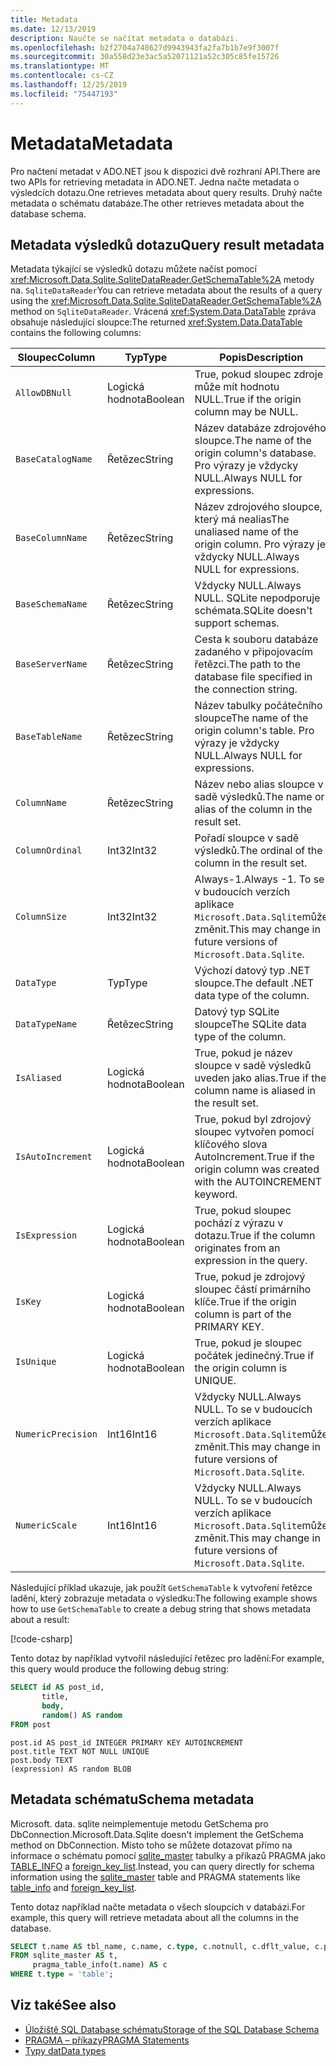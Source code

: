 ```yaml
---
title: Metadata
ms.date: 12/13/2019
description: Naučte se načítat metadata o databázi.
ms.openlocfilehash: b2f2704a748627d9943943fa2fa7b1b7e9f3007f
ms.sourcegitcommit: 30a558d23e3ac5a52071121a52c305c85fe15726
ms.translationtype: MT
ms.contentlocale: cs-CZ
ms.lasthandoff: 12/25/2019
ms.locfileid: "75447193"
---
```

# <a name="metadata"></a><span data-ttu-id="3fcee-103">Metadata</span><span class="sxs-lookup"><span data-stu-id="3fcee-103">Metadata</span></span>

<span data-ttu-id="3fcee-104">Pro načtení metadat v ADO.NET jsou k dispozici dvě rozhraní API.</span><span class="sxs-lookup"><span data-stu-id="3fcee-104">There are two APIs for retrieving metadata in ADO.NET.</span></span> <span data-ttu-id="3fcee-105">Jedna načte metadata o výsledcích dotazu.</span><span class="sxs-lookup"><span data-stu-id="3fcee-105">One retrieves metadata about query results.</span></span> <span data-ttu-id="3fcee-106">Druhý načte metadata o schématu databáze.</span><span class="sxs-lookup"><span data-stu-id="3fcee-106">The other retrieves metadata about the database schema.</span></span>

## <a name="query-result-metadata"></a><span data-ttu-id="3fcee-107">Metadata výsledků dotazu</span><span class="sxs-lookup"><span data-stu-id="3fcee-107">Query result metadata</span></span>

<span data-ttu-id="3fcee-108">Metadata týkající se výsledků dotazu můžete načíst pomocí <xref:Microsoft.Data.Sqlite.SqliteDataReader.GetSchemaTable%2A> metody na. `SqliteDataReader`</span><span class="sxs-lookup"><span data-stu-id="3fcee-108">You can retrieve metadata about the results of a query using the <xref:Microsoft.Data.Sqlite.SqliteDataReader.GetSchemaTable%2A> method on `SqliteDataReader`.</span></span> <span data-ttu-id="3fcee-109">Vrácená <xref:System.Data.DataTable> zpráva obsahuje následující sloupce:</span><span class="sxs-lookup"><span data-stu-id="3fcee-109">The returned <xref:System.Data.DataTable> contains the following columns:</span></span>

| <span data-ttu-id="3fcee-110">Sloupec</span><span class="sxs-lookup"><span data-stu-id="3fcee-110">Column</span></span>             | <span data-ttu-id="3fcee-111">Typ</span><span class="sxs-lookup"><span data-stu-id="3fcee-111">Type</span></span>    | <span data-ttu-id="3fcee-112">Popis</span><span class="sxs-lookup"><span data-stu-id="3fcee-112">Description</span></span>                                                               |
| ------------------ | ------- | ------------------------------------------------------------------------- |
| `AllowDBNull`      | <span data-ttu-id="3fcee-113">Logická hodnota</span><span class="sxs-lookup"><span data-stu-id="3fcee-113">Boolean</span></span> | <span data-ttu-id="3fcee-114">True, pokud sloupec zdroje může mít hodnotu NULL.</span><span class="sxs-lookup"><span data-stu-id="3fcee-114">True if the origin column may be NULL.</span></span>                                    |
| `BaseCatalogName`  | <span data-ttu-id="3fcee-115">Řetězec</span><span class="sxs-lookup"><span data-stu-id="3fcee-115">String</span></span>  | <span data-ttu-id="3fcee-116">Název databáze zdrojového sloupce.</span><span class="sxs-lookup"><span data-stu-id="3fcee-116">The name of the origin column's database.</span></span> <span data-ttu-id="3fcee-117">Pro výrazy je vždycky NULL.</span><span class="sxs-lookup"><span data-stu-id="3fcee-117">Always NULL for expressions.</span></span>    |
| `BaseColumnName`   | <span data-ttu-id="3fcee-118">Řetězec</span><span class="sxs-lookup"><span data-stu-id="3fcee-118">String</span></span>  | <span data-ttu-id="3fcee-119">Název zdrojového sloupce, který má nealias</span><span class="sxs-lookup"><span data-stu-id="3fcee-119">The unaliased name of the origin column.</span></span> <span data-ttu-id="3fcee-120">Pro výrazy je vždycky NULL.</span><span class="sxs-lookup"><span data-stu-id="3fcee-120">Always NULL for expressions.</span></span>    |
| `BaseSchemaName`   | <span data-ttu-id="3fcee-121">Řetězec</span><span class="sxs-lookup"><span data-stu-id="3fcee-121">String</span></span>  | <span data-ttu-id="3fcee-122">Vždycky NULL.</span><span class="sxs-lookup"><span data-stu-id="3fcee-122">Always NULL.</span></span> <span data-ttu-id="3fcee-123">SQLite nepodporuje schémata.</span><span class="sxs-lookup"><span data-stu-id="3fcee-123">SQLite doesn't support schemas.</span></span>                              |
| `BaseServerName`   | <span data-ttu-id="3fcee-124">Řetězec</span><span class="sxs-lookup"><span data-stu-id="3fcee-124">String</span></span>  | <span data-ttu-id="3fcee-125">Cesta k souboru databáze zadaného v připojovacím řetězci.</span><span class="sxs-lookup"><span data-stu-id="3fcee-125">The path to the database file specified in the connection string.</span></span>         |
| `BaseTableName`    | <span data-ttu-id="3fcee-126">Řetězec</span><span class="sxs-lookup"><span data-stu-id="3fcee-126">String</span></span>  | <span data-ttu-id="3fcee-127">Název tabulky počátečního sloupce</span><span class="sxs-lookup"><span data-stu-id="3fcee-127">The name of the origin column's table.</span></span> <span data-ttu-id="3fcee-128">Pro výrazy je vždycky NULL.</span><span class="sxs-lookup"><span data-stu-id="3fcee-128">Always NULL for expressions.</span></span>       |
| `ColumnName`       | <span data-ttu-id="3fcee-129">Řetězec</span><span class="sxs-lookup"><span data-stu-id="3fcee-129">String</span></span>  | <span data-ttu-id="3fcee-130">Název nebo alias sloupce v sadě výsledků.</span><span class="sxs-lookup"><span data-stu-id="3fcee-130">The name or alias of the column in the result set.</span></span>                        |
| `ColumnOrdinal`    | <span data-ttu-id="3fcee-131">Int32</span><span class="sxs-lookup"><span data-stu-id="3fcee-131">Int32</span></span>   | <span data-ttu-id="3fcee-132">Pořadí sloupce v sadě výsledků.</span><span class="sxs-lookup"><span data-stu-id="3fcee-132">The ordinal of the column in the result set.</span></span>                              |
| `ColumnSize`       | <span data-ttu-id="3fcee-133">Int32</span><span class="sxs-lookup"><span data-stu-id="3fcee-133">Int32</span></span>   | <span data-ttu-id="3fcee-134">Always-1.</span><span class="sxs-lookup"><span data-stu-id="3fcee-134">Always -1.</span></span> <span data-ttu-id="3fcee-135">To se v budoucích verzích aplikace `Microsoft.Data.Sqlite`může změnit.</span><span class="sxs-lookup"><span data-stu-id="3fcee-135">This may change in future versions of `Microsoft.Data.Sqlite`.</span></span>   |
| `DataType`         | <span data-ttu-id="3fcee-136">Typ</span><span class="sxs-lookup"><span data-stu-id="3fcee-136">Type</span></span>    | <span data-ttu-id="3fcee-137">Výchozí datový typ .NET sloupce.</span><span class="sxs-lookup"><span data-stu-id="3fcee-137">The default .NET data type of the column.</span></span>                                 |
| `DataTypeName`     | <span data-ttu-id="3fcee-138">Řetězec</span><span class="sxs-lookup"><span data-stu-id="3fcee-138">String</span></span>  | <span data-ttu-id="3fcee-139">Datový typ SQLite sloupce</span><span class="sxs-lookup"><span data-stu-id="3fcee-139">The SQLite data type of the column.</span></span>                                       |
| `IsAliased`        | <span data-ttu-id="3fcee-140">Logická hodnota</span><span class="sxs-lookup"><span data-stu-id="3fcee-140">Boolean</span></span> | <span data-ttu-id="3fcee-141">True, pokud je název sloupce v sadě výsledků uveden jako alias.</span><span class="sxs-lookup"><span data-stu-id="3fcee-141">True if the column name is aliased in the result set.</span></span>                     |
| `IsAutoIncrement`  | <span data-ttu-id="3fcee-142">Logická hodnota</span><span class="sxs-lookup"><span data-stu-id="3fcee-142">Boolean</span></span> | <span data-ttu-id="3fcee-143">True, pokud byl zdrojový sloupec vytvořen pomocí klíčového slova AutoIncrement.</span><span class="sxs-lookup"><span data-stu-id="3fcee-143">True if the origin column was created with the AUTOINCREMENT keyword.</span></span>     |
| `IsExpression`     | <span data-ttu-id="3fcee-144">Logická hodnota</span><span class="sxs-lookup"><span data-stu-id="3fcee-144">Boolean</span></span> | <span data-ttu-id="3fcee-145">True, pokud sloupec pochází z výrazu v dotazu.</span><span class="sxs-lookup"><span data-stu-id="3fcee-145">True if the column originates from an expression in the query.</span></span>            |
| `IsKey`            | <span data-ttu-id="3fcee-146">Logická hodnota</span><span class="sxs-lookup"><span data-stu-id="3fcee-146">Boolean</span></span> | <span data-ttu-id="3fcee-147">True, pokud je zdrojový sloupec částí primárního klíče.</span><span class="sxs-lookup"><span data-stu-id="3fcee-147">True if the origin column is part of the PRIMARY KEY.</span></span>                     |
| `IsUnique`         | <span data-ttu-id="3fcee-148">Logická hodnota</span><span class="sxs-lookup"><span data-stu-id="3fcee-148">Boolean</span></span> | <span data-ttu-id="3fcee-149">True, pokud je sloupec počátek jedinečný.</span><span class="sxs-lookup"><span data-stu-id="3fcee-149">True if the origin column is UNIQUE.</span></span>                                      |
| `NumericPrecision` | <span data-ttu-id="3fcee-150">Int16</span><span class="sxs-lookup"><span data-stu-id="3fcee-150">Int16</span></span>   | <span data-ttu-id="3fcee-151">Vždycky NULL.</span><span class="sxs-lookup"><span data-stu-id="3fcee-151">Always NULL.</span></span> <span data-ttu-id="3fcee-152">To se v budoucích verzích aplikace `Microsoft.Data.Sqlite`může změnit.</span><span class="sxs-lookup"><span data-stu-id="3fcee-152">This may change in future versions of `Microsoft.Data.Sqlite`.</span></span> |
| `NumericScale`     | <span data-ttu-id="3fcee-153">Int16</span><span class="sxs-lookup"><span data-stu-id="3fcee-153">Int16</span></span>   | <span data-ttu-id="3fcee-154">Vždycky NULL.</span><span class="sxs-lookup"><span data-stu-id="3fcee-154">Always NULL.</span></span> <span data-ttu-id="3fcee-155">To se v budoucích verzích aplikace `Microsoft.Data.Sqlite`může změnit.</span><span class="sxs-lookup"><span data-stu-id="3fcee-155">This may change in future versions of `Microsoft.Data.Sqlite`.</span></span> |

<span data-ttu-id="3fcee-156">Následující příklad ukazuje, jak použít `GetSchemaTable` k vytvoření řetězce ladění, který zobrazuje metadata o výsledku:</span><span class="sxs-lookup"><span data-stu-id="3fcee-156">The following example shows how to use `GetSchemaTable` to create a debug string that shows metadata about a result:</span></span>

[!code-csharp[](../../../../samples/snippets/standard/data/sqlite/ResultMetadataSample/Program.cs?name=snippet_ResultMetadata)]

<span data-ttu-id="3fcee-157">Tento dotaz by například vytvořil následující řetězec pro ladění:</span><span class="sxs-lookup"><span data-stu-id="3fcee-157">For example, this query would produce the following debug string:</span></span>

```sql
SELECT id AS post_id,
       title,
       body,
       random() AS random
FROM post
```

```output
post.id AS post_id INTEGER PRIMARY KEY AUTOINCREMENT
post.title TEXT NOT NULL UNIQUE
post.body TEXT
(expression) AS random BLOB
```

## <a name="schema-metadata"></a><span data-ttu-id="3fcee-158">Metadata schématu</span><span class="sxs-lookup"><span data-stu-id="3fcee-158">Schema metadata</span></span>

<span data-ttu-id="3fcee-159">Microsoft. data. sqlite neimplementuje metodu GetSchema pro DbConnection.</span><span class="sxs-lookup"><span data-stu-id="3fcee-159">Microsoft.Data.Sqlite doesn't implement the GetSchema method on DbConnection.</span></span> <span data-ttu-id="3fcee-160">Místo toho se můžete dotazovat přímo na informace o schématu pomocí [sqlite_master](https://www.sqlite.org/fileformat.html#storage_of_the_sql_database_schema) tabulky a příkazů PRAGMA jako [TABLE_INFO](https://www.sqlite.org/pragma.html#pragma_table_info) a [foreign_key_list](https://www.sqlite.org/pragma.html#pragma_foreign_key_list).</span><span class="sxs-lookup"><span data-stu-id="3fcee-160">Instead, you can query directly for schema information using the [sqlite_master](https://www.sqlite.org/fileformat.html#storage_of_the_sql_database_schema) table and PRAGMA statements like [table_info](https://www.sqlite.org/pragma.html#pragma_table_info) and [foreign_key_list](https://www.sqlite.org/pragma.html#pragma_foreign_key_list).</span></span>

<span data-ttu-id="3fcee-161">Tento dotaz například načte metadata o všech sloupcích v databázi.</span><span class="sxs-lookup"><span data-stu-id="3fcee-161">For example, this query will retrieve metadata about all the columns in the database.</span></span>

```sql
SELECT t.name AS tbl_name, c.name, c.type, c.notnull, c.dflt_value, c.pk
FROM sqlite_master AS t,
     pragma_table_info(t.name) AS c
WHERE t.type = 'table';
```

## <a name="see-also"></a><span data-ttu-id="3fcee-162">Viz také</span><span class="sxs-lookup"><span data-stu-id="3fcee-162">See also</span></span>

* [<span data-ttu-id="3fcee-163">Úložiště SQL Database schématu</span><span class="sxs-lookup"><span data-stu-id="3fcee-163">Storage of the SQL Database Schema</span></span>](https://www.sqlite.org/fileformat.html#storage_of_the_sql_database_schema)
* [<span data-ttu-id="3fcee-164">PRAGMA – příkazy</span><span class="sxs-lookup"><span data-stu-id="3fcee-164">PRAGMA Statements</span></span>](https://www.sqlite.org/pragma.html)
* [<span data-ttu-id="3fcee-165">Typy dat</span><span class="sxs-lookup"><span data-stu-id="3fcee-165">Data types</span></span>](types.md)
